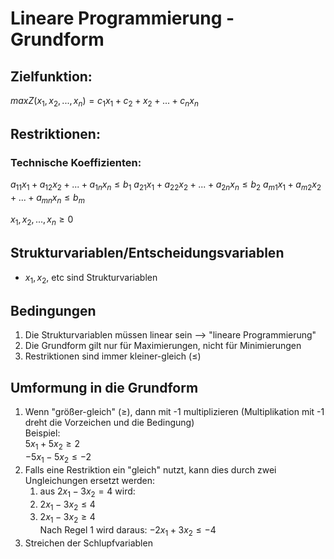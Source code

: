 # Lineare Programmierung - Grundform
## Zielfunktion:
$max Z(x_1, x_2, ... ,x_n) = c_1x_1 + c_2 + x_2 + ... +  c_nx_n$

## Restriktionen:

### Technische Koeffizienten:
$a_{11}x_1 + a_{12}x_2 + ... + a_{1n}x_n ≤ b_1$
$a_{21}x_1 + a_{22}x_2 + ... + a_{2n}x_n ≤ b_2$
$a_{m1}x_1 + a_{m2}x_2 + ... + a_{mn}x_n ≤ b_m$


$x_1, x_2, ..., x_n ≥ 0$


## Strukturvariablen/Entscheidungsvariablen
- $x_1, x_2$, etc sind Strukturvariablen

## Bedingungen
1. Die Strukturvariablen müssen linear sein --> "lineare Programmierung"
2. Die Grundform gilt nur für Maximierungen, nicht für Minimierungen
3. Restriktionen sind immer kleiner-gleich (≤)

## Umformung in die Grundform
1. Wenn "größer-gleich" (≥), dann mit -1 multiplizieren (Multiplikation mit -1 dreht die Vorzeichen und die Bedingung)  
Beispiel:  
$5x_1 + 5x_2 ≥ 2$  
$-5x_1 - 5x_2 ≤ -2$  
2. Falls eine Restriktion ein "gleich" nutzt, kann dies durch zwei Ungleichungen ersetzt werden:
	1. aus $2x_1 - 3x_2 = 4$ wird:
	2. $2x_1 - 3x_2 ≤ 4$
	3. $2x_1 - 3x_2 ≥ 4$  
	Nach Regel 1 wird daraus: $-2x_1 + 3x_2 ≤ -4$
3. Streichen der Schlupfvariablen